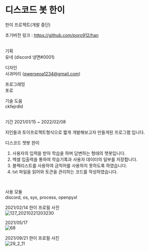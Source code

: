 # 디스코드 봇 한이

한이 프로젝트(개발 중단)<br/>

초기버전 링크 : https://github.com/poro912/han<br/>
<br/>

기획<br/>
유네 (discord  냉면#0001)<br/>

디자인<br/>
사과머리 (qwerseoa1234@gmail.com)<br/>

프로그래밍<br/>
포로<br/>

기술 도움<br/>
ckfejrdld <br/>
<br/>


기간 2021/01/15 ~ 2022/02/08
<br/>

지인들과 토이프로젝트형식으로 짧게 개발해보고자 만들게된 프로그램 입니다.<br>

디스코드 챗봇 한이<br/>
1. 사용자의 입력을 받아 학습을 하며 답변하는 형태의 챗봇입니다.<br/>
2. 엑셀 입출력을 통하여 학습기록과 사용자 데이터의 일부를 저장합니다.<br/>
3. 블랙리스트를 사용하여 금칙어를 사용하지 못하도록 하였습니다.<br/>
4. txt 파일을 읽어와 토큰을 관리하는 코드를 작성하였습니다.<br/>
<br/>

사용 모듈<br>
discord, os, sys, process, openpyxl<br>

2021/02/14 한이 프로필 사진<br>
![127_20210221203230](https://user-images.githubusercontent.com/40479447/153002067-ba0cc3f9-57de-44e8-8ec2-5328990ba166.png)
<br>

2021/05/17<br>
![68](https://user-images.githubusercontent.com/40479447/153006694-22f157bb-042c-40f7-8924-82f759e2480d.png)



2021/09/21 한이 프로필 사진<br>
![29_2_11](https://user-images.githubusercontent.com/40479447/153002327-1e7f19fc-8dbb-419f-be9e-fdbb6192ba08.png)
